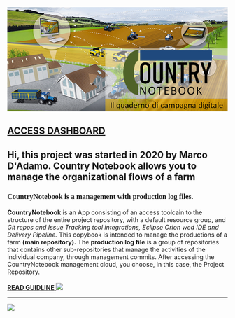 <img src ="https://raw.githubusercontent.com/Country-Notebook/Immagini/master/CountryNotebook%20Aziende%20Wiki.png">
<h2> <a href ="https://github.com/Country-Notebook/Dashboard"> ACCESS DASHBOARD </a> </h2>
<h2> Hi, this project was started in 2020 by Marco D'Adamo. Country Notebook allows you to manage the organizational flows of a farm </h2>
<h3><font face="calibri">CountryNotebook is a management with production log files.</font></h3>
<strong>CountryNotebook</strong> is an App consisting of an access toolcain to the structure of the entire project repository, with a default resource group, and <em>Git repos and Issue Tracking tool integrations, Eclipse Orion wed IDE and Delivery Pipeline.</em>
This copybook is intended to manage the productions of a farm <strong>(main repository).</strong>
The <strong>production log file</strong> is a group of repositories that contains other sub-repositories that manage the activities of the individual company, through management commits.
After accessing the CountryNotebook management cloud, you choose, in this case, the Project Repository.
<br>
<br>
<a href="https://marcodadamo.github.io/pages/countrynotebook.html"><b>READ GUIDLINE</b>
<img src="https://raw.githubusercontent.com/marcodadamo/marcodadamo.github.io/master/immagini/Cultivation%20operations.png"></a>
<hr>
<img src="https://github.blog/wp-content/uploads/2025/04/1200x630-Universe_Blog_Banner.jpg?fit=1200%2C630">
